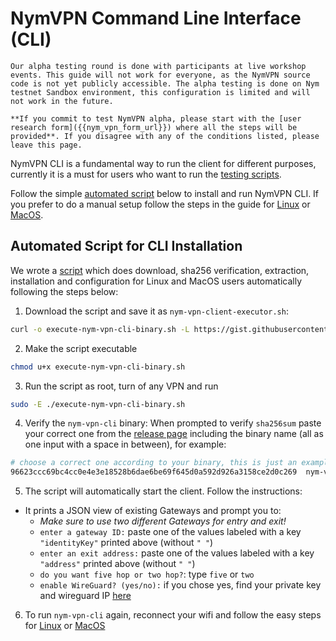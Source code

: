 # NymVPN Command Line Interface (CLI)

```admonish info
Our alpha testing round is done with participants at live workshop events. This guide will not work for everyone, as the NymVPN source code is not yet publicly accessible. The alpha testing is done on Nym testnet Sandbox environment, this configuration is limited and will not work in the future.

**If you commit to test NymVPN alpha, please start with the [user research form]({{nym_vpn_form_url}}) where all the steps will be provided**. If you disagree with any of the conditions listed, please leave this page.
```

NymVPN CLI is a fundamental way to run the client for different purposes, currently it is a must for users who want to run the [testing scripts](testing.md).

Follow the simple [automated script](#automated-script-for-cli-installation) below to install and run NymVPN CLI. If you prefer to do a manual setup follow the steps in the guide for [Linux](cli-linux.md) or [MacOS](cli-mac.md).

## Automated Script for CLI Installation

We wrote a [script](https://gist.github.com/tommyv1987/87267ded27e1eb7651aa9cc745ddf4af/) which does download, sha256 verification, extraction, installation and configuration for Linux and MacOS users automatically following the steps below:

1. Download the script and save it as `nym-vpn-client-executor.sh`: 
```sh
curl -o execute-nym-vpn-cli-binary.sh -L https://gist.githubusercontent.com/tommyv1987/87267ded27e1eb7651aa9cc745ddf4af/raw/99cea8f4d80f2d002802ed1cbedba288bfca4488/execute-nym-vpn-cli-binary.sh
```
2. Make the script executable
```sh
chmod u+x execute-nym-vpn-cli-binary.sh
```
3. Run the script as root, turn of any VPN and run
```sh
sudo -E ./execute-nym-vpn-cli-binary.sh
```
4. Verify the `nym-vpn-cli` binary: When prompted to verify `sha256sum` paste your correct one from the [release page]({{nym_vpn_latest_binary_url}}) including the binary name (all as one input with a space in between), for example:
```sh
# choose a correct one according to your binary, this is just an example
96623ccc69bc4cc0e4e3e18528b6dae6be69f645d0a592d926a3158ce2d0c269  nym-vpn-cli_0.1.0_macos_x86_64.zip
```
5. The script will automatically start the client. Follow the instructions:  

* It prints a JSON view of existing Gateways and prompt you to:
    - *Make sure to use two different Gateways for entry and exit!*
    - `enter a gateway ID:` paste one of the values labeled with a key `"identityKey"` printed above (without `" "`)
    - `enter an exit address:` paste one of the values labeled with a key `"address"` printed above (without `" "`)
    - `do you want five hop or two hop?`: type `five` or `two`
    - `enable WireGuard? (yes/no):` if you chose yes, find your private key and wireguard IP [here](https://nymvpn.com/en/alpha)

6. To run `nym-vpn-cli` again, reconnect your wifi and follow the easy steps for [Linux](cli-linux.md#run-nymvpn) or [MacOS](cli-mac.md#run-nymvpn)

